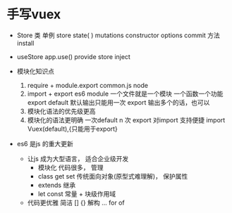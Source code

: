 # 手写vuex

- Store 类
    单例 store
    state( ) mutations
    constructor options
    commit 方法
    install
- useStore 
    app.use()
    provide store 
    inject

- 模块化知识点
    1. require + module.export common.js
    node
    2. import + export es6 module
        一个文件就是一个模块 一个函数一个功能
        export default 默认输出只能用一次
        export 输出多个的话，也可以
    3. 模块化语法的优先级更高
    4. 模块化的语法更明确
        一次default n 次 export 
        对import 支持便捷
        import Vuex(default),{只能用于export}

- es6 是js 的重大更新
    - 让js 成为大型语言， 适合企业级开发
        - 模块化
            代码很多， 管理 
        - class    get set 
            传统面向对象(原型式难理解)，
            保护属性
        - extends 继承
        - let const 常量 + 块级作用域
    - 代码更优雅 简洁 
        [] {} 解构  ...
        for of 
